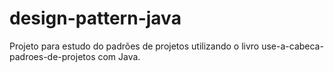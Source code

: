 # design-pattern-java
Projeto para estudo do padrões de projetos utilizando o livro use-a-cabeca-padroes-de-projetos com Java.
